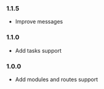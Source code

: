 ### 1.1.5
 - Improve messages

### 1.1.0
 - Add tasks support

### 1.0.0
 - Add modules and routes support
